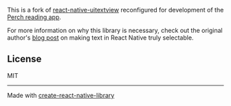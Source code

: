 This is a fork of [react-native-uitextview](https://github.com/bluesky-social/react-native-uitextview) reconfigured for development of the [Perch reading app](https://perch.app/). 

For more information on why this library is necessary, check out the original author's [blog post](https://haileyok.com/posts/3kq3gcdyfss23) on making text in React Native truly selectable.

## License

MIT

---

Made with [create-react-native-library](https://github.com/callstack/react-native-builder-bob)
